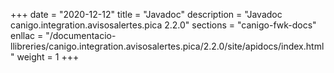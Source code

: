 +++
date        = "2020-12-12"
title       = "Javadoc"
description = "Javadoc canigo.integration.avisosalertes.pica 2.2.0"
sections    = "canigo-fwk-docs"
enllac		= "/documentacio-llibreries/canigo.integration.avisosalertes.pica/2.2.0/site/apidocs/index.html"
weight		= 1
+++
